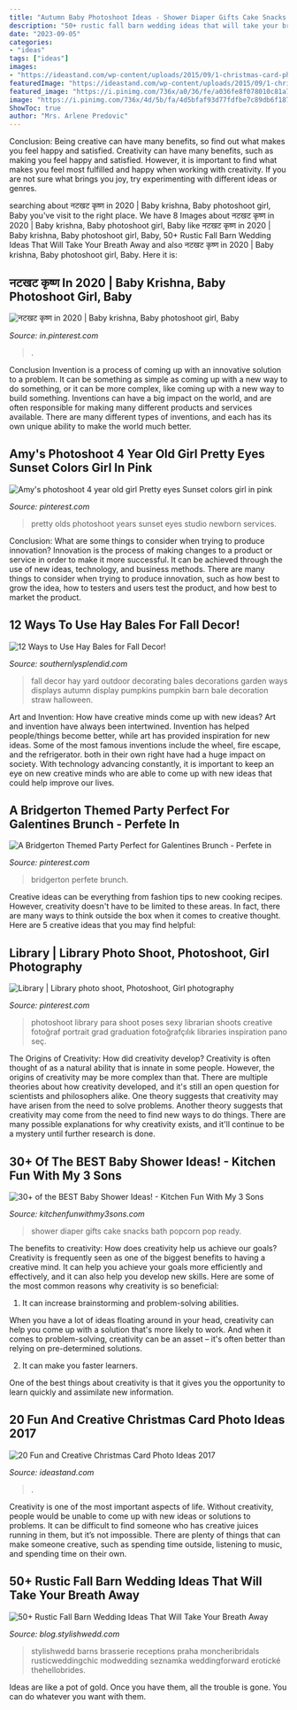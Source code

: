 ```yaml
---
title: "Autumn Baby Photoshoot Ideas - Shower Diaper Gifts Cake Snacks Bath Popcorn Pop Ready"
description: "50+ rustic fall barn wedding ideas that will take your breath away"
date: "2023-09-05"
categories:
- "ideas"
tags: ["ideas"]
images:
- "https://ideastand.com/wp-content/uploads/2015/09/1-christmas-card-photo-ideas.jpg"
featuredImage: "https://ideastand.com/wp-content/uploads/2015/09/1-christmas-card-photo-ideas.jpg"
featured_image: "https://i.pinimg.com/736x/a0/36/fe/a036fe8f078010c81a73f447570a8cba---year-old-girl--year-olds.jpg"
image: "https://i.pinimg.com/736x/4d/5b/fa/4d5bfaf93d77fdfbe7c89db6f187a02f.jpg"
ShowToc: true
author: "Mrs. Arlene Predovic"
---
```



Conclusion: Being creative can have many benefits, so find out what makes you feel happy and satisfied.
Creativity can have many benefits, such as making you feel happy and satisfied. However, it is important to find what makes you feel most fulfilled and happy when working with creativity. If you are not sure what brings you joy, try experimenting with different ideas or genres.

	

		
searching about नटखट कृष्ण in 2020 | Baby krishna, Baby photoshoot girl, Baby you've visit to the right place. We have 8 Images about नटखट कृष्ण in 2020 | Baby krishna, Baby photoshoot girl, Baby like नटखट कृष्ण in 2020 | Baby krishna, Baby photoshoot girl, Baby, 50+ Rustic Fall Barn Wedding Ideas That Will Take Your Breath Away and also नटखट कृष्ण in 2020 | Baby krishna, Baby photoshoot girl, Baby. Here it is:
		
    
## नटखट कृष्ण In 2020 | Baby Krishna, Baby Photoshoot Girl, Baby

<img loading=lazy src="https://i.pinimg.com/736x/4d/5b/fa/4d5bfaf93d77fdfbe7c89db6f187a02f.jpg" onerror="this.onerror=null;this.src='https://tse3.mm.bing.net/th?id=OIP.mPT3c46u_o4DuH0lWVc0nAHaJV&amp;pid=15.1';" alt="नटखट कृष्ण in 2020 | Baby krishna, Baby photoshoot girl, Baby">

_Source: in.pinterest.com_

>. 

	

Conclusion
Invention is a process of coming up with an innovative solution to a problem. It can be something as simple as coming up with a new way to do something, or it can be more complex, like coming up with a new way to build something. Inventions can have a big impact on the world, and are often responsible for making many different products and services available. There are many different types of inventions, and each has its own unique ability to make the world much better.

    
## Amy&#039;s Photoshoot 4 Year Old Girl Pretty Eyes Sunset Colors Girl In Pink

<img loading=lazy src="https://i.pinimg.com/736x/a0/36/fe/a036fe8f078010c81a73f447570a8cba---year-old-girl--year-olds.jpg" onerror="this.onerror=null;this.src='https://tse1.mm.bing.net/th?id=OIP.mkuJO78n8hac5mtBNKkLRQHaLI&amp;pid=15.1';" alt="Amy&#039;s photoshoot 4 year old girl Pretty eyes Sunset colors girl in pink">

_Source: pinterest.com_

>pretty olds photoshoot years sunset eyes studio newborn services. 

	

Conclusion: What are some things to consider when trying to produce innovation?
Innovation is the process of making changes to a product or service in order to make it more successful. It can be achieved through the use of new ideas, technology, and business methods. There are many things to consider when trying to produce innovation, such as how best to grow the idea, how to testers and users test the product, and how best to market the product.

    
## 12 Ways To Use Hay Bales For Fall Decor!

<img loading=lazy src="https://www.southernlysplendid.com/wp-content/uploads/2017/08/hay4.jpg" onerror="this.onerror=null;this.src='https://tse2.mm.bing.net/th?id=OIP.c3UTIOsJvFGhrxSEVa-dIQHaLH&amp;pid=15.1';" alt="12 Ways to Use Hay Bales for Fall Decor!">

_Source: southernlysplendid.com_

>fall decor hay yard outdoor decorating bales decorations garden ways displays autumn display pumpkins pumpkin barn bale decoration straw halloween. 

	

Art and Invention: How have creative minds come up with new ideas?
Art and invention have always been intertwined. Invention has helped people/things become better, while art has provided inspiration for new ideas. Some of the most famous inventions include the wheel, fire escape, and the refrigerator. both in their own right have had a huge impact on society. With technology advancing constantly, it is important to keep an eye on new creative minds who are able to come up with new ideas that could help improve our lives.

    
## A Bridgerton Themed Party Perfect For Galentines Brunch - Perfete In

<img loading=lazy src="https://i.pinimg.com/736x/ae/3a/e9/ae3ae9a8f275903a83906d0fe234163b.jpg" onerror="this.onerror=null;this.src='https://tse1.mm.bing.net/th?id=OIP.m4soE9-eZXRlMdELJNnjeQHaLH&amp;pid=15.1';" alt="A Bridgerton Themed Party Perfect for Galentines Brunch - Perfete in">

_Source: pinterest.com_

>bridgerton perfete brunch. 

	

Creative ideas can be everything from fashion tips to new cooking recipes. However, creativity doesn't have to be limited to these areas. In fact, there are many ways to think outside the box when it comes to creative thought. Here are 5 creative ideas that you may find helpful:

    
## Library | Library Photo Shoot, Photoshoot, Girl Photography

<img loading=lazy src="https://i.pinimg.com/736x/6f/dd/cb/6fddcb01b74471ec8243ece91014512f--graduation-photos-libraries.jpg" onerror="this.onerror=null;this.src='https://tse1.mm.bing.net/th?id=OIP.Yp_JK76nxqVON02nR2VlUgHaLH&amp;pid=15.1';" alt="Library | Library photo shoot, Photoshoot, Girl photography">

_Source: pinterest.com_

>photoshoot library para shoot poses sexy librarian shoots creative fotoğraf portrait grad graduation fotoğrafçılık libraries inspiration pano seç. 

	

The Origins of Creativity: How did creativity develop?
Creativity is often thought of as a natural ability that is innate in some people. However, the origins of creativity may be more complex than that. There are multiple theories about how creativity developed, and it's still an open question for scientists and philosophers alike. One theory suggests that creativity may have arisen from the need to solve problems. Another theory suggests that creativity may come from the need to find new ways to do things. There are many possible explanations for why creativity exists, and it'll continue to be a mystery until further research is done.

    
## 30+ Of The BEST Baby Shower Ideas! - Kitchen Fun With My 3 Sons

<img loading=lazy src="https://kitchenfunwithmy3sons.com/wp-content/uploads/2016/06/the-best-baby-shower-ideas-diaper-cakes-food-gifts-24.jpg" onerror="this.onerror=null;this.src='https://tse2.mm.bing.net/th?id=OIP.76nXZZH6Oq3mx4P_Zs1PowHaLH&amp;pid=15.1';" alt="30+ of the BEST Baby Shower Ideas! - Kitchen Fun With My 3 Sons">

_Source: kitchenfunwithmy3sons.com_

>shower diaper gifts cake snacks bath popcorn pop ready. 

	

The benefits to creativity: How does creativity help us achieve our goals?
Creativity is frequently seen as one of the biggest benefits to having a creative mind. It can help you achieve your goals more efficiently and effectively, and it can also help you develop new skills. Here are some of the most common reasons why creativity is so beneficial: 
1. It can increase brainstorming and problem-solving abilities.

When you have a lot of ideas floating around in your head, creativity can help you come up with a solution that's more likely to work. And when it comes to problem-solving, creativity can be an asset – it's often better than relying on pre-determined solutions. 

2. It can make you faster learners.

One of the best things about creativity is that it gives you the opportunity to learn quickly and assimilate new information.

    
## 20 Fun And Creative Christmas Card Photo Ideas 2017

<img loading=lazy src="https://ideastand.com/wp-content/uploads/2015/09/1-christmas-card-photo-ideas.jpg" onerror="this.onerror=null;this.src='https://tse1.mm.bing.net/th?id=OIP.bwZLfbRF7NIqyYcqYspJXQHaLy&amp;pid=15.1';" alt="20 Fun and Creative Christmas Card Photo Ideas 2017">

_Source: ideastand.com_

>. 

	

Creativity is one of the most important aspects of life. Without creativity, people would be unable to come up with new ideas or solutions to problems. It can be difficult to find someone who has creative juices running in them, but it’s not impossible. There are plenty of things that can make someone creative, such as spending time outside, listening to music, and spending time on their own.

    
## 50+ Rustic Fall Barn Wedding Ideas That Will Take Your Breath Away

<img loading=lazy src="https://blog.stylishwedd.com/wp-content/uploads/2017/05/Gorgeous-Barn-Wedding-Receptions.jpg" onerror="this.onerror=null;this.src='https://tse4.mm.bing.net/th?id=OIP.uQ6AA9ILg4rrN5eoz27EQAHaLH&amp;pid=15.1';" alt="50+ Rustic Fall Barn Wedding Ideas That Will Take Your Breath Away">

_Source: blog.stylishwedd.com_

>stylishwedd barns brasserie receptions praha moncheribridals rusticweddingchic modwedding seznamka weddingforward erotické thehellobrides. 

	

Ideas are like a pot of gold. Once you have them, all the trouble is gone. You can do whatever you want with them.

